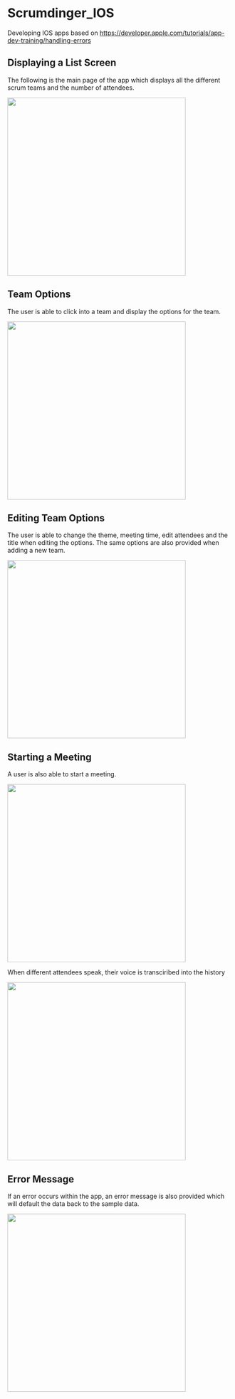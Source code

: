# Scrumdinger_IOS
Developing IOS apps based on https://developer.apple.com/tutorials/app-dev-training/handling-errors 

## Displaying a List Screen

The following is the main page of the app which displays all the different scrum teams and the number of attendees.

<img src="https://user-images.githubusercontent.com/39514108/155443807-e1a98cd2-1c63-411c-b187-67193bb4572d.png" height=400>

## Team Options

The user is able to click into a team and display the options for the team. 

<img src="https://user-images.githubusercontent.com/39514108/155443967-59acf1bc-722b-4fb3-b4d1-7fb2fd54b33f.png" height=400>

## Editing Team Options

The user is able to change the theme, meeting time, edit attendees and the title when editing the options. The same options are also provided when adding a new team.

<img src="https://user-images.githubusercontent.com/39514108/155444330-828798bb-e712-4398-9283-70d7d39aaebe.png" height=400>

## Starting a Meeting

A user is also able to start a meeting. 

<img src="https://user-images.githubusercontent.com/39514108/155444135-4722c859-e943-4c0b-a7fa-8d41ef2879c8.png" height=400>

When different attendees speak, their voice is transciribed into the history

<img src="https://user-images.githubusercontent.com/39514108/155444252-cc2e8ef8-ad15-4ea5-94c7-002ef5a4a05e.png" height=400>

## Error Message

If an error occurs within the app, an error message is also provided which will default the data back to the sample data.

<img src="https://user-images.githubusercontent.com/39514108/155444972-8ffa800d-f7e4-495c-ace3-54ef931d1ca3.png" height=400>



